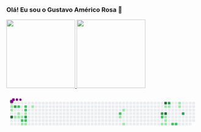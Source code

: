 ### Olá! Eu sou o Gustavo Américo Rosa 👋

<!--
**Americo509/Americo509** is a ✨ _special_ ✨ repository because its `README.md` (this file) appears on your GitHub profile.

Here are some ideas to get you started:

- 🔭 I’m currently working on ...
- 🌱 I’m currently learning ...
- 👯 I’m looking to collaborate on ...
- 🤔 I’m looking for help with ...
- 💬 Ask me about ...
- 📫 How to reach me: ...
- 😄 Pronouns: ...
- ⚡ Fun fact: ...
-->

 <div> 
  <a href="https://github.com/Americo509">
  <img height="180em" src="https://github-readme-stats.vercel.app/api?username=Americo079&show_icons=true&theme=gotham&include_all_commits=true&count_private=true"/>
  <img height="180em" src="https://github-readme-stats.vercel.app/api/top-langs/?username=Americo079&layout=compact&langs_count=7&theme=gotham"/>
</div>

 <svg viewBox="-16 -32 880 192" width="880" height="192" xmlns="http://www.w3.org/2000/svg"><style>@keyframes c0{.34%{fill:var(--c1)}.36%,to{fill:var(--ce)}}@keyframes c1{.68%{fill:var(--c1)}.7%,to{fill:var(--ce)}}@keyframes c2{1.03%{fill:var(--c1)}1.05%,to{fill:var(--ce)}}@keyframes c3{95.84%{fill:var(--c4)}95.86%,to{fill:var(--ce)}}@keyframes c4{56.39%{fill:var(--c3)}56.41%,to{fill:var(--ce)}}@keyframes c5{8.99%{fill:var(--c1)}9.01%,to{fill:var(--ce)}}@keyframes c6{51.89%{fill:var(--c2)}51.91%,to{fill:var(--ce)}}@keyframes c7{2.07%{fill:var(--c1)}2.09%,to{fill:var(--ce)}}@keyframes c8{2.41%{fill:var(--c1)}2.43%,to{fill:var(--ce)}}@keyframes c9{2.76%{fill:var(--c1)}2.78%,to{fill:var(--ce)}}@keyframes ca{53.62%{fill:var(--c2)}53.64%,to{fill:var(--ce)}}@keyframes cb{7.6%{fill:var(--c1)}7.62%,to{fill:var(--ce)}}@keyframes cc{51.2%{fill:var(--c2)}51.22%,to{fill:var(--ce)}}@keyframes cd{50.86%{fill:var(--c2)}50.88%,to{fill:var(--ce)}}@keyframes ce{3.45%{fill:var(--c1)}3.47%,to{fill:var(--ce)}}@keyframes cf{54.32%{fill:var(--c3)}54.34%,to{fill:var(--ce)}}@keyframes cg{53.97%{fill:var(--c2)}53.99%,to{fill:var(--ce)}}@keyframes ch{7.26%{fill:var(--c1)}7.28%,to{fill:var(--ce)}}@keyframes ci{4.83%{fill:var(--c1)}4.85%,to{fill:var(--ce)}}@keyframes cj{41.17%{fill:var(--c2)}41.19%,to{fill:var(--ce)}}@keyframes ck{20.06%{fill:var(--c1)}20.08%,to{fill:var(--ce)}}@keyframes cl{21.1%{fill:var(--c1)}21.12%,to{fill:var(--ce)}}@keyframes cm{23.17%{fill:var(--c1)}23.19%,to{fill:var(--ce)}}@keyframes cn{71.62%{fill:var(--c3)}71.64%,to{fill:var(--ce)}}@keyframes co{36.67%{fill:var(--c2)}36.69%,to{fill:var(--ce)}}@keyframes cp{26.98%{fill:var(--c1)}27%,to{fill:var(--ce)}}@keyframes cq{79.23%{fill:var(--c4)}79.25%,to{fill:var(--ce)}}@keyframes cr{29.75%{fill:var(--c1)}29.77%,to{fill:var(--ce)}}@keyframes cs{78.19%{fill:var(--c4)}78.21%,to{fill:var(--ce)}}@keyframes ct{28.02%{fill:var(--c1)}28.04%,to{fill:var(--ce)}}@keyframes cu{27.67%{fill:var(--c1)}27.69%,to{fill:var(--ce)}}@keyframes cv{27.33%{fill:var(--c1)}27.35%,to{fill:var(--ce)}}@keyframes cw{74.04%{fill:var(--c3)}74.06%,to{fill:var(--ce)}}@keyframes cx{29.4%{fill:var(--c1)}29.42%,to{fill:var(--ce)}}@keyframes cy{34.94%{fill:var(--c2)}34.96%,to{fill:var(--ce)}}@keyframes cz{34.59%{fill:var(--c2)}34.61%,to{fill:var(--ce)}}@keyframes c10{32.17%{fill:var(--c1)}32.19%,to{fill:var(--ce)}}@keyframes c11{31.82%{fill:var(--c1)}31.84%,to{fill:var(--ce)}}@keyframes c12{76.46%{fill:var(--c3)}76.48%,to{fill:var(--ce)}}@keyframes u0{.34%{transform:scale(0,1)}.36%,.68%{transform:scale(.05,1)}.7%,1.03%{transform:scale(.09,1)}1.05%,2.07%{transform:scale(.14,1)}2.09%,2.41%{transform:scale(.18,1)}2.43%,2.76%{transform:scale(.23,1)}2.78%,3.45%{transform:scale(.27,1)}3.47%,4.83%{transform:scale(.32,1)}4.85%,7.26%{transform:scale(.36,1)}7.28%,7.6%{transform:scale(.41,1)}7.62%,8.99%{transform:scale(.45,1)}20.06%,9.01%{transform:scale(.5,1)}20.08%,21.1%{transform:scale(.55,1)}21.12%,23.17%{transform:scale(.59,1)}23.19%,26.98%{transform:scale(.64,1)}27%,27.33%{transform:scale(.68,1)}27.35%,27.67%{transform:scale(.73,1)}27.69%,28.02%{transform:scale(.77,1)}28.04%,29.4%{transform:scale(.82,1)}29.42%,29.75%{transform:scale(.86,1)}29.77%,31.82%{transform:scale(.91,1)}31.84%,32.17%{transform:scale(.95,1)}32.19%,to{transform:scale(1,1)}}@keyframes u1{34.59%{transform:scale(0,1)}34.61%,34.94%{transform:scale(.11,1)}34.96%,36.67%{transform:scale(.22,1)}36.69%,41.17%{transform:scale(.33,1)}41.19%,50.86%{transform:scale(.44,1)}50.88%,51.2%{transform:scale(.56,1)}51.22%,51.89%{transform:scale(.67,1)}51.91%,53.62%{transform:scale(.78,1)}53.64%,53.97%{transform:scale(.89,1)}53.99%,to{transform:scale(1,1)}}@keyframes u2{54.32%{transform:scale(0,1)}54.34%,56.39%{transform:scale(.2,1)}56.41%,71.62%{transform:scale(.4,1)}71.64%,74.04%{transform:scale(.6,1)}74.06%,76.46%{transform:scale(.8,1)}76.48%,to{transform:scale(1,1)}}@keyframes u3{78.19%{transform:scale(0,1)}78.21%,79.23%{transform:scale(.33,1)}79.25%,95.84%{transform:scale(.67,1)}95.86%,to{transform:scale(1,1)}}@keyframes s0{0%,99.65%{transform:translate(0,-16px)}1.04%{transform:translate(0,32px)}1.73%,52.25%{transform:translate(32px,32px)}2.42%,8.65%{transform:translate(32px,64px)}2.77%,96.89%{transform:translate(48px,64px)}3.11%{transform:translate(48px,48px)}4.15%{transform:translate(96px,48px)}4.84%{transform:translate(96px,16px)}5.19%{transform:translate(80px,16px)}6.92%{transform:translate(80px,96px)}7.96%{transform:translate(32px,96px)}9%{transform:translate(16px,64px)}9.34%{transform:translate(16px,48px)}19.38%{transform:translate(480px,48px)}19.72%{transform:translate(480px,64px)}20.42%{transform:translate(512px,64px)}21.11%{transform:translate(512px,32px)}21.45%{transform:translate(528px,32px)}21.8%{transform:translate(528px,48px)}22.15%{transform:translate(512px,48px)}23.18%{transform:translate(512px,96px)}27.34%{transform:translate(704px,96px)}28.03%{transform:translate(704px,64px)}28.37%{transform:translate(720px,64px)}29.41%{transform:translate(720px,16px)}29.76%{transform:translate(704px,16px)}30.1%{transform:translate(704px,32px)}31.49%{transform:translate(768px,32px)}32.18%{transform:translate(768px,0)}32.53%{transform:translate(752px,0)}34.6%{transform:translate(752px,96px)}34.95%{transform:translate(736px,96px)}35.64%{transform:translate(736px,64px)}37.02%{transform:translate(672px,64px)}37.37%,71.97%{transform:translate(672px,48px)}41.18%{transform:translate(496px,48px)}41.52%{transform:translate(496px,32px)}50.87%{transform:translate(64px,32px)}51.21%,55.36%{transform:translate(64px,16px)}51.9%{transform:translate(32px,16px)}52.6%{transform:translate(48px,32px)}53.63%{transform:translate(48px,80px)}53.98%{transform:translate(64px,80px)}56.4%{transform:translate(16px,16px)}56.75%{transform:translate(16px,32px)}71.28%{transform:translate(688px,32px)}71.63%{transform:translate(688px,48px)}72.32%{transform:translate(672px,32px)}73.36%{transform:translate(720px,32px)}74.05%{transform:translate(720px,0)}75.43%{transform:translate(784px,0)}76.47%{transform:translate(784px,48px)}78.2%{transform:translate(704px,48px)}79.24%{transform:translate(704px,0)}94.46%{transform:translate(0,0)}95.85%{transform:translate(0,64px)}98.62%{transform:translate(48px,-16px)}}@keyframes s1{0%,99.65%{transform:translate(16px,-16px)}.35%{transform:translate(0,-16px)}1.38%{transform:translate(0,32px)}2.08%,52.6%{transform:translate(32px,32px)}2.77%,9%{transform:translate(32px,64px)}3.11%,97.23%{transform:translate(48px,64px)}3.46%{transform:translate(48px,48px)}4.5%{transform:translate(96px,48px)}5.19%{transform:translate(96px,16px)}5.54%{transform:translate(80px,16px)}7.27%{transform:translate(80px,96px)}8.3%{transform:translate(32px,96px)}9.34%{transform:translate(16px,64px)}9.69%{transform:translate(16px,48px)}19.72%{transform:translate(480px,48px)}20.07%{transform:translate(480px,64px)}20.76%{transform:translate(512px,64px)}21.45%{transform:translate(512px,32px)}21.8%{transform:translate(528px,32px)}22.15%{transform:translate(528px,48px)}22.49%{transform:translate(512px,48px)}23.53%{transform:translate(512px,96px)}27.68%{transform:translate(704px,96px)}28.37%{transform:translate(704px,64px)}28.72%{transform:translate(720px,64px)}29.76%{transform:translate(720px,16px)}30.1%{transform:translate(704px,16px)}30.45%{transform:translate(704px,32px)}31.83%{transform:translate(768px,32px)}32.53%{transform:translate(768px,0)}32.87%{transform:translate(752px,0)}34.95%{transform:translate(752px,96px)}35.29%{transform:translate(736px,96px)}35.99%{transform:translate(736px,64px)}37.37%{transform:translate(672px,64px)}37.72%,72.32%{transform:translate(672px,48px)}41.52%{transform:translate(496px,48px)}41.87%{transform:translate(496px,32px)}51.21%{transform:translate(64px,32px)}51.56%,55.71%{transform:translate(64px,16px)}52.25%{transform:translate(32px,16px)}52.94%{transform:translate(48px,32px)}53.98%{transform:translate(48px,80px)}54.33%{transform:translate(64px,80px)}56.75%{transform:translate(16px,16px)}57.09%{transform:translate(16px,32px)}71.63%{transform:translate(688px,32px)}71.97%{transform:translate(688px,48px)}72.66%{transform:translate(672px,32px)}73.7%{transform:translate(720px,32px)}74.39%{transform:translate(720px,0)}75.78%{transform:translate(784px,0)}76.82%{transform:translate(784px,48px)}78.55%{transform:translate(704px,48px)}79.58%{transform:translate(704px,0)}94.81%{transform:translate(0,0)}96.19%{transform:translate(0,64px)}98.96%{transform:translate(48px,-16px)}}@keyframes s2{0%,99.65%{transform:translate(32px,-16px)}.69%{transform:translate(0,-16px)}1.73%{transform:translate(0,32px)}2.42%,52.94%{transform:translate(32px,32px)}3.11%,9.34%{transform:translate(32px,64px)}3.46%,97.58%{transform:translate(48px,64px)}3.81%{transform:translate(48px,48px)}4.84%{transform:translate(96px,48px)}5.54%{transform:translate(96px,16px)}5.88%{transform:translate(80px,16px)}7.61%{transform:translate(80px,96px)}8.65%{transform:translate(32px,96px)}9.69%{transform:translate(16px,64px)}10.03%{transform:translate(16px,48px)}20.07%{transform:translate(480px,48px)}20.42%{transform:translate(480px,64px)}21.11%{transform:translate(512px,64px)}21.8%{transform:translate(512px,32px)}22.15%{transform:translate(528px,32px)}22.49%{transform:translate(528px,48px)}22.84%{transform:translate(512px,48px)}23.88%{transform:translate(512px,96px)}28.03%{transform:translate(704px,96px)}28.72%{transform:translate(704px,64px)}29.07%{transform:translate(720px,64px)}30.1%{transform:translate(720px,16px)}30.45%{transform:translate(704px,16px)}30.8%{transform:translate(704px,32px)}32.18%{transform:translate(768px,32px)}32.87%{transform:translate(768px,0)}33.22%{transform:translate(752px,0)}35.29%{transform:translate(752px,96px)}35.64%{transform:translate(736px,96px)}36.33%{transform:translate(736px,64px)}37.72%{transform:translate(672px,64px)}38.06%,72.66%{transform:translate(672px,48px)}41.87%{transform:translate(496px,48px)}42.21%{transform:translate(496px,32px)}51.56%{transform:translate(64px,32px)}51.9%,56.06%{transform:translate(64px,16px)}52.6%{transform:translate(32px,16px)}53.29%{transform:translate(48px,32px)}54.33%{transform:translate(48px,80px)}54.67%{transform:translate(64px,80px)}57.09%{transform:translate(16px,16px)}57.44%{transform:translate(16px,32px)}71.97%{transform:translate(688px,32px)}72.32%{transform:translate(688px,48px)}73.01%{transform:translate(672px,32px)}74.05%{transform:translate(720px,32px)}74.74%{transform:translate(720px,0)}76.12%{transform:translate(784px,0)}77.16%{transform:translate(784px,48px)}78.89%{transform:translate(704px,48px)}79.93%{transform:translate(704px,0)}95.16%{transform:translate(0,0)}96.54%{transform:translate(0,64px)}99.31%{transform:translate(48px,-16px)}}@keyframes s3{0%,99.65%{transform:translate(48px,-16px)}1.04%{transform:translate(0,-16px)}2.08%{transform:translate(0,32px)}2.77%,53.29%{transform:translate(32px,32px)}3.46%,9.69%{transform:translate(32px,64px)}3.81%,97.92%{transform:translate(48px,64px)}4.15%{transform:translate(48px,48px)}5.19%{transform:translate(96px,48px)}5.88%{transform:translate(96px,16px)}6.23%{transform:translate(80px,16px)}7.96%{transform:translate(80px,96px)}9%{transform:translate(32px,96px)}10.03%{transform:translate(16px,64px)}10.38%{transform:translate(16px,48px)}20.42%{transform:translate(480px,48px)}20.76%{transform:translate(480px,64px)}21.45%{transform:translate(512px,64px)}22.15%{transform:translate(512px,32px)}22.49%{transform:translate(528px,32px)}22.84%{transform:translate(528px,48px)}23.18%{transform:translate(512px,48px)}24.22%{transform:translate(512px,96px)}28.37%{transform:translate(704px,96px)}29.07%{transform:translate(704px,64px)}29.41%{transform:translate(720px,64px)}30.45%{transform:translate(720px,16px)}30.8%{transform:translate(704px,16px)}31.14%{transform:translate(704px,32px)}32.53%{transform:translate(768px,32px)}33.22%{transform:translate(768px,0)}33.56%{transform:translate(752px,0)}35.64%{transform:translate(752px,96px)}35.99%{transform:translate(736px,96px)}36.68%{transform:translate(736px,64px)}38.06%{transform:translate(672px,64px)}38.41%,73.01%{transform:translate(672px,48px)}42.21%{transform:translate(496px,48px)}42.56%{transform:translate(496px,32px)}51.9%{transform:translate(64px,32px)}52.25%,56.4%{transform:translate(64px,16px)}52.94%{transform:translate(32px,16px)}53.63%{transform:translate(48px,32px)}54.67%{transform:translate(48px,80px)}55.02%{transform:translate(64px,80px)}57.44%{transform:translate(16px,16px)}57.79%{transform:translate(16px,32px)}72.32%{transform:translate(688px,32px)}72.66%{transform:translate(688px,48px)}73.36%{transform:translate(672px,32px)}74.39%{transform:translate(720px,32px)}75.09%{transform:translate(720px,0)}76.47%{transform:translate(784px,0)}77.51%{transform:translate(784px,48px)}79.24%{transform:translate(704px,48px)}80.28%{transform:translate(704px,0)}95.5%{transform:translate(0,0)}96.89%{transform:translate(0,64px)}}:root{--cb:#1b1f230a;--cs:purple;--ce:#ebedf0;--c0:#ebedf0;--c1:#9be9a8;--c2:#40c463;--c3:#30a14e;--c4:#216e39}@media (prefers-color-scheme:dark){:root{--cb:#1b1f230a;--cs:purple;--ce:#161b22;--c1:#01311f;--c2:#034525;--c3:#0f6d31;--c4:#00c647}}.c{shape-rendering:geometricPrecision;rx:2;ry:2;fill:var(--ce);stroke-width:1px;stroke:var(--cb);animation:none 28900ms linear infinite}.c.c0,.c.c1,.c.c2{fill:var(--c1);animation-name:c0}.c.c1,.c.c2{animation-name:c1}.c.c2{animation-name:c2}.c.c3{fill:var(--c4);animation-name:c3}.c.c4{fill:var(--c3);animation-name:c4}.c.c5{fill:var(--c1);animation-name:c5}.c.c6{fill:var(--c2);animation-name:c6}.c.c7,.c.c8,.c.c9{fill:var(--c1);animation-name:c7}.c.c8,.c.c9{animation-name:c8}.c.c9{animation-name:c9}.c.ca{fill:var(--c2);animation-name:ca}.c.cb{fill:var(--c1);animation-name:cb}.c.cc,.c.cd{fill:var(--c2);animation-name:cc}.c.cd{animation-name:cd}.c.ce{fill:var(--c1);animation-name:ce}.c.cf{fill:var(--c3);animation-name:cf}.c.cg{fill:var(--c2);animation-name:cg}.c.ch,.c.ci{fill:var(--c1);animation-name:ch}.c.ci{animation-name:ci}.c.cj{fill:var(--c2);animation-name:cj}.c.ck,.c.cl,.c.cm{fill:var(--c1);animation-name:ck}.c.cl,.c.cm{animation-name:cl}.c.cm{animation-name:cm}.c.cn{fill:var(--c3);animation-name:cn}.c.co{fill:var(--c2);animation-name:co}.c.cp{fill:var(--c1);animation-name:cp}.c.cq{fill:var(--c4);animation-name:cq}.c.cr{fill:var(--c1);animation-name:cr}.c.cs{fill:var(--c4);animation-name:cs}.c.ct,.c.cu,.c.cv{fill:var(--c1);animation-name:ct}.c.cu,.c.cv{animation-name:cu}.c.cv{animation-name:cv}.c.cw{fill:var(--c3);animation-name:cw}.c.cx{fill:var(--c1);animation-name:cx}.c.cy,.c.cz{fill:var(--c2);animation-name:cy}.c.cz{animation-name:cz}.c.c10,.c.c11{fill:var(--c1);animation-name:c10}.c.c11{animation-name:c11}.c.c12{fill:var(--c3);animation-name:c12}.s,.u{animation:none linear 28900ms infinite}.u,.u.u0{transform-origin:0 0}.u{transform:scale(0,1)}.u.u0{fill:var(--c1);animation-name:u0}.u.u1{fill:var(--c2);animation-name:u1;transform-origin:478.4px 0}.u.u2{fill:var(--c3);animation-name:u2;transform-origin:674.1px 0}.u.u3{fill:var(--c4);animation-name:u3;transform-origin:782.8px 0}.s{shape-rendering:geometricPrecision;fill:var(--cs)}.s.s0{transform:translate(0,-16px);animation-name:s0}.s.s1{transform:translate(16px,-16px);animation-name:s1}.s.s2{transform:translate(32px,-16px);animation-name:s2}.s.s3{transform:translate(48px,-16px);animation-name:s3}</style><rect class="c c0" x="2" y="2" width="12" height="12"/><rect class="c c1" x="2" y="18" width="12" height="12"/><rect class="c c2" x="2" y="34" width="12" height="12"/><rect class="c" x="2" y="50" width="12" height="12"/><rect class="c c3" x="2" y="66" width="12" height="12"/><rect class="c" x="2" y="82" width="12" height="12"/><rect class="c" x="2" y="98" width="12" height="12"/><rect class="c" x="18" y="2" width="12" height="12"/><rect class="c c4" x="18" y="18" width="12" height="12"/><rect class="c" x="18" y="34" width="12" height="12"/><rect class="c" x="18" y="50" width="12" height="12"/><rect class="c c5" x="18" y="66" width="12" height="12"/><rect class="c" x="18" y="82" width="12" height="12"/><rect class="c" x="18" y="98" width="12" height="12"/><rect class="c" x="34" y="2" width="12" height="12"/><rect class="c c6" x="34" y="18" width="12" height="12"/><rect class="c" x="34" y="34" width="12" height="12"/><rect class="c c7" x="34" y="50" width="12" height="12"/><rect class="c c8" x="34" y="66" width="12" height="12"/><rect class="c" x="34" y="82" width="12" height="12"/><rect class="c" x="34" y="98" width="12" height="12"/><rect class="c" x="50" y="2" width="12" height="12"/><rect class="c" x="50" y="18" width="12" height="12"/><rect class="c" x="50" y="34" width="12" height="12"/><rect class="c" x="50" y="50" width="12" height="12"/><rect class="c c9" x="50" y="66" width="12" height="12"/><rect class="c ca" x="50" y="82" width="12" height="12"/><rect class="c cb" x="50" y="98" width="12" height="12"/><rect class="c" x="66" y="2" width="12" height="12"/><rect class="c cc" x="66" y="18" width="12" height="12"/><rect class="c cd" x="66" y="34" width="12" height="12"/><rect class="c ce" x="66" y="50" width="12" height="12"/><rect class="c cf" x="66" y="66" width="12" height="12"/><rect class="c cg" x="66" y="82" width="12" height="12"/><rect class="c ch" x="66" y="98" width="12" height="12"/><rect class="c" x="82" y="2" width="12" height="12"/><rect class="c" x="82" y="18" width="12" height="12"/><rect class="c" x="82" y="34" width="12" height="12"/><rect class="c" x="82" y="50" width="12" height="12"/><rect class="c" x="82" y="66" width="12" height="12"/><rect class="c" x="82" y="82" width="12" height="12"/><rect class="c" x="82" y="98" width="12" height="12"/><rect class="c" x="98" y="2" width="12" height="12"/><rect class="c ci" x="98" y="18" width="12" height="12"/><rect class="c" x="98" y="34" width="12" height="12"/><rect class="c" x="98" y="50" width="12" height="12"/><rect class="c" x="98" y="66" width="12" height="12"/><rect class="c" x="98" y="82" width="12" height="12"/><rect class="c" x="98" y="98" width="12" height="12"/><rect class="c" x="114" y="2" width="12" height="12"/><rect class="c" x="114" y="18" width="12" height="12"/><rect class="c" x="114" y="34" width="12" height="12"/><rect class="c" x="114" y="50" width="12" height="12"/><rect class="c" x="114" y="66" width="12" height="12"/><rect class="c" x="114" y="82" width="12" height="12"/><rect class="c" x="114" y="98" width="12" height="12"/><rect class="c" x="130" y="2" width="12" height="12"/><rect class="c" x="130" y="18" width="12" height="12"/><rect class="c" x="130" y="34" width="12" height="12"/><rect class="c" x="130" y="50" width="12" height="12"/><rect class="c" x="130" y="66" width="12" height="12"/><rect class="c" x="130" y="82" width="12" height="12"/><rect class="c" x="130" y="98" width="12" height="12"/><rect class="c" x="146" y="2" width="12" height="12"/><rect class="c" x="146" y="18" width="12" height="12"/><rect class="c" x="146" y="34" width="12" height="12"/><rect class="c" x="146" y="50" width="12" height="12"/><rect class="c" x="146" y="66" width="12" height="12"/><rect class="c" x="146" y="82" width="12" height="12"/><rect class="c" x="146" y="98" width="12" height="12"/><rect class="c" x="162" y="2" width="12" height="12"/><rect class="c" x="162" y="18" width="12" height="12"/><rect class="c" x="162" y="34" width="12" height="12"/><rect class="c" x="162" y="50" width="12" height="12"/><rect class="c" x="162" y="66" width="12" height="12"/><rect class="c" x="162" y="82" width="12" height="12"/><rect class="c" x="162" y="98" width="12" height="12"/><rect class="c" x="178" y="2" width="12" height="12"/><rect class="c" x="178" y="18" width="12" height="12"/><rect class="c" x="178" y="34" width="12" height="12"/><rect class="c" x="178" y="50" width="12" height="12"/><rect class="c" x="178" y="66" width="12" height="12"/><rect class="c" x="178" y="82" width="12" height="12"/><rect class="c" x="178" y="98" width="12" height="12"/><rect class="c" x="194" y="2" width="12" height="12"/><rect class="c" x="194" y="18" width="12" height="12"/><rect class="c" x="194" y="34" width="12" height="12"/><rect class="c" x="194" y="50" width="12" height="12"/><rect class="c" x="194" y="66" width="12" height="12"/><rect class="c" x="194" y="82" width="12" height="12"/><rect class="c" x="194" y="98" width="12" height="12"/><rect class="c" x="210" y="2" width="12" height="12"/><rect class="c" x="210" y="18" width="12" height="12"/><rect class="c" x="210" y="34" width="12" height="12"/><rect class="c" x="210" y="50" width="12" height="12"/><rect class="c" x="210" y="66" width="12" height="12"/><rect class="c" x="210" y="82" width="12" height="12"/><rect class="c" x="210" y="98" width="12" height="12"/><rect class="c" x="226" y="2" width="12" height="12"/><rect class="c" x="226" y="18" width="12" height="12"/><rect class="c" x="226" y="34" width="12" height="12"/><rect class="c" x="226" y="50" width="12" height="12"/><rect class="c" x="226" y="66" width="12" height="12"/><rect class="c" x="226" y="82" width="12" height="12"/><rect class="c" x="226" y="98" width="12" height="12"/><rect class="c" x="242" y="2" width="12" height="12"/><rect class="c" x="242" y="18" width="12" height="12"/><rect class="c" x="242" y="34" width="12" height="12"/><rect class="c" x="242" y="50" width="12" height="12"/><rect class="c" x="242" y="66" width="12" height="12"/><rect class="c" x="242" y="82" width="12" height="12"/><rect class="c" x="242" y="98" width="12" height="12"/><rect class="c" x="258" y="2" width="12" height="12"/><rect class="c" x="258" y="18" width="12" height="12"/><rect class="c" x="258" y="34" width="12" height="12"/><rect class="c" x="258" y="50" width="12" height="12"/><rect class="c" x="258" y="66" width="12" height="12"/><rect class="c" x="258" y="82" width="12" height="12"/><rect class="c" x="258" y="98" width="12" height="12"/><rect class="c" x="274" y="2" width="12" height="12"/><rect class="c" x="274" y="18" width="12" height="12"/><rect class="c" x="274" y="34" width="12" height="12"/><rect class="c" x="274" y="50" width="12" height="12"/><rect class="c" x="274" y="66" width="12" height="12"/><rect class="c" x="274" y="82" width="12" height="12"/><rect class="c" x="274" y="98" width="12" height="12"/><rect class="c" x="290" y="2" width="12" height="12"/><rect class="c" x="290" y="18" width="12" height="12"/><rect class="c" x="290" y="34" width="12" height="12"/><rect class="c" x="290" y="50" width="12" height="12"/><rect class="c" x="290" y="66" width="12" height="12"/><rect class="c" x="290" y="82" width="12" height="12"/><rect class="c" x="290" y="98" width="12" height="12"/><rect class="c" x="306" y="2" width="12" height="12"/><rect class="c" x="306" y="18" width="12" height="12"/><rect class="c" x="306" y="34" width="12" height="12"/><rect class="c" x="306" y="50" width="12" height="12"/><rect class="c" x="306" y="66" width="12" height="12"/><rect class="c" x="306" y="82" width="12" height="12"/><rect class="c" x="306" y="98" width="12" height="12"/><rect class="c" x="322" y="2" width="12" height="12"/><rect class="c" x="322" y="18" width="12" height="12"/><rect class="c" x="322" y="34" width="12" height="12"/><rect class="c" x="322" y="50" width="12" height="12"/><rect class="c" x="322" y="66" width="12" height="12"/><rect class="c" x="322" y="82" width="12" height="12"/><rect class="c" x="322" y="98" width="12" height="12"/><rect class="c" x="338" y="2" width="12" height="12"/><rect class="c" x="338" y="18" width="12" height="12"/><rect class="c" x="338" y="34" width="12" height="12"/><rect class="c" x="338" y="50" width="12" height="12"/><rect class="c" x="338" y="66" width="12" height="12"/><rect class="c" x="338" y="82" width="12" height="12"/><rect class="c" x="338" y="98" width="12" height="12"/><rect class="c" x="354" y="2" width="12" height="12"/><rect class="c" x="354" y="18" width="12" height="12"/><rect class="c" x="354" y="34" width="12" height="12"/><rect class="c" x="354" y="50" width="12" height="12"/><rect class="c" x="354" y="66" width="12" height="12"/><rect class="c" x="354" y="82" width="12" height="12"/><rect class="c" x="354" y="98" width="12" height="12"/><rect class="c" x="370" y="2" width="12" height="12"/><rect class="c" x="370" y="18" width="12" height="12"/><rect class="c" x="370" y="34" width="12" height="12"/><rect class="c" x="370" y="50" width="12" height="12"/><rect class="c" x="370" y="66" width="12" height="12"/><rect class="c" x="370" y="82" width="12" height="12"/><rect class="c" x="370" y="98" width="12" height="12"/><rect class="c" x="386" y="2" width="12" height="12"/><rect class="c" x="386" y="18" width="12" height="12"/><rect class="c" x="386" y="34" width="12" height="12"/><rect class="c" x="386" y="50" width="12" height="12"/><rect class="c" x="386" y="66" width="12" height="12"/><rect class="c" x="386" y="82" width="12" height="12"/><rect class="c" x="386" y="98" width="12" height="12"/><rect class="c" x="402" y="2" width="12" height="12"/><rect class="c" x="402" y="18" width="12" height="12"/><rect class="c" x="402" y="34" width="12" height="12"/><rect class="c" x="402" y="50" width="12" height="12"/><rect class="c" x="402" y="66" width="12" height="12"/><rect class="c" x="402" y="82" width="12" height="12"/><rect class="c" x="402" y="98" width="12" height="12"/><rect class="c" x="418" y="2" width="12" height="12"/><rect class="c" x="418" y="18" width="12" height="12"/><rect class="c" x="418" y="34" width="12" height="12"/><rect class="c" x="418" y="50" width="12" height="12"/><rect class="c" x="418" y="66" width="12" height="12"/><rect class="c" x="418" y="82" width="12" height="12"/><rect class="c" x="418" y="98" width="12" height="12"/><rect class="c" x="434" y="2" width="12" height="12"/><rect class="c" x="434" y="18" width="12" height="12"/><rect class="c" x="434" y="34" width="12" height="12"/><rect class="c" x="434" y="50" width="12" height="12"/><rect class="c" x="434" y="66" width="12" height="12"/><rect class="c" x="434" y="82" width="12" height="12"/><rect class="c" x="434" y="98" width="12" height="12"/><rect class="c" x="450" y="2" width="12" height="12"/><rect class="c" x="450" y="18" width="12" height="12"/><rect class="c" x="450" y="34" width="12" height="12"/><rect class="c" x="450" y="50" width="12" height="12"/><rect class="c" x="450" y="66" width="12" height="12"/><rect class="c" x="450" y="82" width="12" height="12"/><rect class="c" x="450" y="98" width="12" height="12"/><rect class="c" x="466" y="2" width="12" height="12"/><rect class="c" x="466" y="18" width="12" height="12"/><rect class="c" x="466" y="34" width="12" height="12"/><rect class="c" x="466" y="50" width="12" height="12"/><rect class="c" x="466" y="66" width="12" height="12"/><rect class="c" x="466" y="82" width="12" height="12"/><rect class="c" x="466" y="98" width="12" height="12"/><rect class="c" x="482" y="2" width="12" height="12"/><rect class="c" x="482" y="18" width="12" height="12"/><rect class="c" x="482" y="34" width="12" height="12"/><rect class="c" x="482" y="50" width="12" height="12"/><rect class="c" x="482" y="66" width="12" height="12"/><rect class="c" x="482" y="82" width="12" height="12"/><rect class="c" x="482" y="98" width="12" height="12"/><rect class="c" x="498" y="2" width="12" height="12"/><rect class="c" x="498" y="18" width="12" height="12"/><rect class="c" x="498" y="34" width="12" height="12"/><rect class="c cj" x="498" y="50" width="12" height="12"/><rect class="c ck" x="498" y="66" width="12" height="12"/><rect class="c" x="498" y="82" width="12" height="12"/><rect class="c" x="498" y="98" width="12" height="12"/><rect class="c" x="514" y="2" width="12" height="12"/><rect class="c" x="514" y="18" width="12" height="12"/><rect class="c cl" x="514" y="34" width="12" height="12"/><rect class="c" x="514" y="50" width="12" height="12"/><rect class="c" x="514" y="66" width="12" height="12"/><rect class="c" x="514" y="82" width="12" height="12"/><rect class="c cm" x="514" y="98" width="12" height="12"/><rect class="c" x="530" y="2" width="12" height="12"/><rect class="c" x="530" y="18" width="12" height="12"/><rect class="c" x="530" y="34" width="12" height="12"/><rect class="c" x="530" y="50" width="12" height="12"/><rect class="c" x="530" y="66" width="12" height="12"/><rect class="c" x="530" y="82" width="12" height="12"/><rect class="c" x="530" y="98" width="12" height="12"/><rect class="c" x="546" y="2" width="12" height="12"/><rect class="c" x="546" y="18" width="12" height="12"/><rect class="c" x="546" y="34" width="12" height="12"/><rect class="c" x="546" y="50" width="12" height="12"/><rect class="c" x="546" y="66" width="12" height="12"/><rect class="c" x="546" y="82" width="12" height="12"/><rect class="c" x="546" y="98" width="12" height="12"/><rect class="c" x="562" y="2" width="12" height="12"/><rect class="c" x="562" y="18" width="12" height="12"/><rect class="c" x="562" y="34" width="12" height="12"/><rect class="c" x="562" y="50" width="12" height="12"/><rect class="c" x="562" y="66" width="12" height="12"/><rect class="c" x="562" y="82" width="12" height="12"/><rect class="c" x="562" y="98" width="12" height="12"/><rect class="c" x="578" y="2" width="12" height="12"/><rect class="c" x="578" y="18" width="12" height="12"/><rect class="c" x="578" y="34" width="12" height="12"/><rect class="c" x="578" y="50" width="12" height="12"/><rect class="c" x="578" y="66" width="12" height="12"/><rect class="c" x="578" y="82" width="12" height="12"/><rect class="c" x="578" y="98" width="12" height="12"/><rect class="c" x="594" y="2" width="12" height="12"/><rect class="c" x="594" y="18" width="12" height="12"/><rect class="c" x="594" y="34" width="12" height="12"/><rect class="c" x="594" y="50" width="12" height="12"/><rect class="c" x="594" y="66" width="12" height="12"/><rect class="c" x="594" y="82" width="12" height="12"/><rect class="c" x="594" y="98" width="12" height="12"/><rect class="c" x="610" y="2" width="12" height="12"/><rect class="c" x="610" y="18" width="12" height="12"/><rect class="c" x="610" y="34" width="12" height="12"/><rect class="c" x="610" y="50" width="12" height="12"/><rect class="c" x="610" y="66" width="12" height="12"/><rect class="c" x="610" y="82" width="12" height="12"/><rect class="c" x="610" y="98" width="12" height="12"/><rect class="c" x="626" y="2" width="12" height="12"/><rect class="c" x="626" y="18" width="12" height="12"/><rect class="c" x="626" y="34" width="12" height="12"/><rect class="c" x="626" y="50" width="12" height="12"/><rect class="c" x="626" y="66" width="12" height="12"/><rect class="c" x="626" y="82" width="12" height="12"/><rect class="c" x="626" y="98" width="12" height="12"/><rect class="c" x="642" y="2" width="12" height="12"/><rect class="c" x="642" y="18" width="12" height="12"/><rect class="c" x="642" y="34" width="12" height="12"/><rect class="c" x="642" y="50" width="12" height="12"/><rect class="c" x="642" y="66" width="12" height="12"/><rect class="c" x="642" y="82" width="12" height="12"/><rect class="c" x="642" y="98" width="12" height="12"/><rect class="c" x="658" y="2" width="12" height="12"/><rect class="c" x="658" y="18" width="12" height="12"/><rect class="c" x="658" y="34" width="12" height="12"/><rect class="c" x="658" y="50" width="12" height="12"/><rect class="c" x="658" y="66" width="12" height="12"/><rect class="c" x="658" y="82" width="12" height="12"/><rect class="c" x="658" y="98" width="12" height="12"/><rect class="c" x="674" y="2" width="12" height="12"/><rect class="c" x="674" y="18" width="12" height="12"/><rect class="c" x="674" y="34" width="12" height="12"/><rect class="c" x="674" y="50" width="12" height="12"/><rect class="c" x="674" y="66" width="12" height="12"/><rect class="c" x="674" y="82" width="12" height="12"/><rect class="c" x="674" y="98" width="12" height="12"/><rect class="c" x="690" y="2" width="12" height="12"/><rect class="c" x="690" y="18" width="12" height="12"/><rect class="c" x="690" y="34" width="12" height="12"/><rect class="c cn" x="690" y="50" width="12" height="12"/><rect class="c co" x="690" y="66" width="12" height="12"/><rect class="c" x="690" y="82" width="12" height="12"/><rect class="c cp" x="690" y="98" width="12" height="12"/><rect class="c cq" x="706" y="2" width="12" height="12"/><rect class="c cr" x="706" y="18" width="12" height="12"/><rect class="c" x="706" y="34" width="12" height="12"/><rect class="c cs" x="706" y="50" width="12" height="12"/><rect class="c ct" x="706" y="66" width="12" height="12"/><rect class="c cu" x="706" y="82" width="12" height="12"/><rect class="c cv" x="706" y="98" width="12" height="12"/><rect class="c cw" x="722" y="2" width="12" height="12"/><rect class="c cx" x="722" y="18" width="12" height="12"/><rect class="c" x="722" y="34" width="12" height="12"/><rect class="c" x="722" y="50" width="12" height="12"/><rect class="c" x="722" y="66" width="12" height="12"/><rect class="c" x="722" y="82" width="12" height="12"/><rect class="c" x="722" y="98" width="12" height="12"/><rect class="c" x="738" y="2" width="12" height="12"/><rect class="c" x="738" y="18" width="12" height="12"/><rect class="c" x="738" y="34" width="12" height="12"/><rect class="c" x="738" y="50" width="12" height="12"/><rect class="c" x="738" y="66" width="12" height="12"/><rect class="c" x="738" y="82" width="12" height="12"/><rect class="c cy" x="738" y="98" width="12" height="12"/><rect class="c" x="754" y="2" width="12" height="12"/><rect class="c" x="754" y="18" width="12" height="12"/><rect class="c" x="754" y="34" width="12" height="12"/><rect class="c" x="754" y="50" width="12" height="12"/><rect class="c" x="754" y="66" width="12" height="12"/><rect class="c" x="754" y="82" width="12" height="12"/><rect class="c cz" x="754" y="98" width="12" height="12"/><rect class="c c10" x="770" y="2" width="12" height="12"/><rect class="c c11" x="770" y="18" width="12" height="12"/><rect class="c" x="770" y="34" width="12" height="12"/><rect class="c" x="770" y="50" width="12" height="12"/><rect class="c" x="770" y="66" width="12" height="12"/><rect class="c" x="770" y="82" width="12" height="12"/><rect class="c" x="770" y="98" width="12" height="12"/><rect class="c" x="786" y="2" width="12" height="12"/><rect class="c" x="786" y="18" width="12" height="12"/><rect class="c" x="786" y="34" width="12" height="12"/><rect class="c c12" x="786" y="50" width="12" height="12"/><rect class="c" x="786" y="66" width="12" height="12"/><rect class="c" x="786" y="82" width="12" height="12"/><rect class="c" x="786" y="98" width="12" height="12"/><rect class="c" x="802" y="2" width="12" height="12"/><rect class="c" x="802" y="18" width="12" height="12"/><rect class="c" x="802" y="34" width="12" height="12"/><rect class="c" x="802" y="50" width="12" height="12"/><rect class="c" x="802" y="66" width="12" height="12"/><rect class="c" x="802" y="82" width="12" height="12"/><rect class="c" x="802" y="98" width="12" height="12"/><rect class="c" x="818" y="2" width="12" height="12"/><rect class="c" x="818" y="18" width="12" height="12"/><rect class="c" x="818" y="34" width="12" height="12"/><rect class="c" x="818" y="50" width="12" height="12"/><rect class="c" x="818" y="66" width="12" height="12"/><rect class="c" x="818" y="82" width="12" height="12"/><rect class="c" x="818" y="98" width="12" height="12"/><rect class="c" x="834" y="2" width="12" height="12"/><rect class="c" x="834" y="18" width="12" height="12"/><rect class="c" x="834" y="34" width="12" height="12"/><rect class="c" x="834" y="50" width="12" height="12"/><rect class="c" x="834" y="66" width="12" height="12"/><rect class="c" x="834" y="82" width="12" height="12"/><rect class="u u0" height="12" width="479.0" x="0.0" y="144"/><rect class="u u1" height="12" width="196.3" x="478.4" y="144"/><rect class="u u2" height="12" width="109.3" x="674.1" y="144"/><rect class="u u3" height="12" width="65.8" x="782.8" y="144"/><rect class="s s0" x="0.8" y="0.8" width="14.4" height="14.4" rx="4.5" ry="4.5"/><rect class="s s1" x="1.8" y="1.8" width="12.3" height="12.3" rx="4.1" ry="4.1"/><rect class="s s2" x="2.6" y="2.6" width="10.8" height="10.8" rx="3.6" ry="3.6"/><rect class="s s3" x="3.0" y="3.0" width="9.9" height="9.9" rx="3.3" ry="3.3"/></svg>
